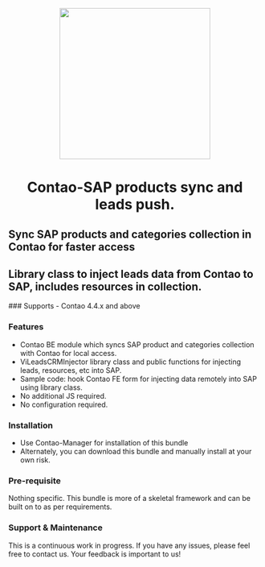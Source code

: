 <p align="center"><img src="https://taheri.cool/logo_tc.png" width="300"></p>
<h1 align="center">Contao-SAP products sync and leads push.</h1>
<h2>Sync SAP products and categories collection in Contao for faster access</h2>
<h2>Library class to inject leads data from Contao to SAP, includes resources in collection.</h2>
### Supports
- Contao 4.4.x and above

### Features
- Contao BE module which syncs SAP product and categories collection with Contao for local access.
- ViLeadsCRMInjector library class and public functions for injecting leads, resources, etc into SAP.
- Sample code: hook Contao FE form for injecting data remotely into SAP using library class.
- No additional JS required.
- No configuration required.

### Installation
- Use Contao-Manager for installation of this bundle
- Alternately, you can download this bundle and manually install at your own risk.

### Pre-requisite
Nothing specific. This bundle is more of a skeletal framework and can be built on to as per requirements.

### Support & Maintenance
This is a continuous work in progress. If you have any issues, please feel free to contact us. Your feedback is important to us!
